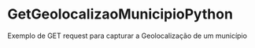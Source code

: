 # GetGeolocalizaoMunicipioPython
Exemplo de GET request para capturar a Geolocalização de um município 
